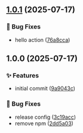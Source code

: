 ## [1.0.1](https://github.com/iwpnd/github-actions/compare/v1.0.0...v1.0.1) (2025-07-17)

### 🐛 Bug Fixes

* hello action ([76a8cca](https://github.com/iwpnd/github-actions/commit/76a8cca01953ff0949fe8bfc0a2eaf1902356f24))

## 1.0.0 (2025-07-17)

### ✨ Features

* initial commit ([9a9043c](https://github.com/iwpnd/github-actions/commit/9a9043c8acc1dd3eb2670fda77d3b955d51bd631))

### 🐛 Bug Fixes

* release config ([3c19acc](https://github.com/iwpnd/github-actions/commit/3c19accd47a3e186df6ff044b3624619c946a72d))
* remove npm ([2dd5a03](https://github.com/iwpnd/github-actions/commit/2dd5a034b8b6f9c96ee2208752e8a3f4c38c8517))

